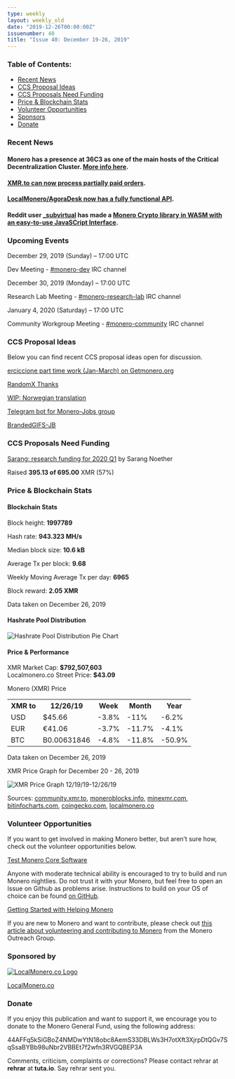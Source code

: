 ```yaml
---
type: weekly
layout: weekly_old
date: "2019-12-26T00:00:00Z"
issuenumber: 40
title: "Issue 40: December 19-26, 2019"
---
```


<h3>Table of Contents:</h3>
<ul class="contents">
    <li><a href="#news">Recent News</a></li>
    <li><a href="#ideas">CCS Proposal Ideas</a></li>
    <li><a href="#proposals">CCS Proposals Need Funding</a></li>
    <li><a href="#stats">Price & Blockchain Stats</a></li>
    <li><a href="#volunteer">Volunteer Opportunities</a></li>
    <li><a href="#sponsor">Sponsors</a></li>
    <li><a href="#donate">Donate</a></li>
</ul>

<h3 id="news">Recent News</h3>

<div class="newsbyte">
    <h4>Monero has a presence at 36C3 as one of the main hosts of the Critical Decentralization Cluster. <a href="https://www.reddit.com/r/Monero/comments/efuoxq/monero_at_the_36c3_chaos_communication_congress/" target="_blank">More info here</a>.
    </h4>
</div>

<div class="newsbyte">
    <h4><a href="https://www.reddit.com/r/Monero/comments/edcm03/xmrto_can_now_process_partially_paid_orders/" target="_blank">XMR.to can now process partially paid orders</a>.
    </h4>
</div>

<div class="newsbyte">
    <h4><a href="https://www.reddit.com/r/Monero/comments/ed8lhr/localmoneroagoradesk_now_has_a_fully_functional/" target="_blank">LocalMonero/AgoraDesk now has a fully functional API</a>.
    </h4>
</div>

<div class="newsbyte">
    <h4>Reddit user <a href="https://www.reddit.com/user/_survirtual" target="_blank">_subvirtual</a> has made a <a href="https://www.reddit.com/r/Monero/comments/eeue4g/this_might_be_useful_to_someone_here_i_compiled/" target="_blank">Monero Crypto library in WASM with an easy-to-use JavaSCript Interface</a>.
    </h4>
</div>

<h3 id="events">Upcoming Events</h3>

<div class="event">
    <p class="date" markdown="1">December 29, 2019 (Sunday) – 17:00 UTC</p>
    <p markdown="1">Dev Meeting - <a href="irc://chat.freenode.net/#monero-dev" target="_blank">#monero-dev</a> IRC channel</p>
</div>

<div class="event">
    <p class="date" markdown="1">December 30, 2019 (Monday) – 17:00 UTC</p>
    <p markdown="1">Research Lab Meeting - <a href="irc://chat.freenode.net/#monero-research-lab" target="_blank">#monero-research-lab</a> IRC channel</p>
</div>

<div class="event">
    <p class="date" markdown="1">January 4, 2020 (Saturday) – 17:00 UTC</p>
    <p markdown="1">Community Workgroup Meeting - <a href="irc://chat.freenode.net/#monero-community" target="_blank">#monero-community</a> IRC channel</p>
</div>

<h3 id="ideas">CCS Proposal Ideas</h3>

<p>Below you can find recent CCS proposal ideas open for discussion.</p>

<div class="proposal">
<p><a href="https://repo.getmonero.org/monero-project/ccs-proposals/merge_requests/111" target="_blank">erciccione part time work (Jan-March) on Getmonero.org</a></p>
</div>

<div class="proposal">
<p><a href="https://repo.getmonero.org/monero-project/ccs-proposals/merge_requests/107" target="_blank">RandomX Thanks</a></p>
</div>

<div class="proposal">
<p><a href="https://repo.getmonero.org/monero-project/ccs-proposals/merge_requests/102" target="_blank">WIP: Norwegian translation</a></p>
</div>

<div class="proposal">
<p><a href="https://repo.getmonero.org/monero-project/ccs-proposals/merge_requests/91" target="_blank">Telegram bot for Monero-Jobs group</a></p>
</div>

<div class="proposal">
<p><a href="https://repo.getmonero.org/monero-project/ccs-proposals/merge_requests/88" target="_blank">BrandedGIFS-JB</a></p>
</div>

<h3 id="proposals">CCS Proposals Need Funding</h3>

<div class="proposal">
    <p><a href="https://ccs.getmonero.org/proposals/sarang-2020-q1.html" target="_blank">Sarang: research funding for 2020 Q1</a> by Sarang Noether</p>
    <p>Raised <b>395.13 of 695.00</b> XMR (57%)</p>
</div>

<h3 id="stats">Price & Blockchain Stats</h3>

<h4 class="stat">Blockchain Stats</h4>

<div class="bcstats">
    <p>Block height: <b>1997789</b></p>
    <p>Hash rate: <b>943.323 MH/s</b></p>
    <p>Median block size: <b>10.6 kB</b></p>
    <p>Average Tx per block: <b>9.68</b></p>
    <p>Weekly Moving Average Tx per day: <b>6965</b></p>
    <p>Block reward: <b>2.05 XMR</b></p>
</div>
<p class="note">Data taken on December 26, 2019</p>

<h4 class="stat">Hashrate Pool Distribution</h4>
<p><img src="/img/hashrate-pool-distribution-1226.png" alt="Hashrate Pool Distribution Pie Chart"/></p>

<h4 class="stat">Price & Performance</h4>

<div class="price-intro">XMR Market Cap: <b>$792,507,603</b><br>Localmonero.co Street Price: <b>$43.09</b></div>

<p class="table-title">Monero (XMR) Price</p>
<table class="price-table">
  <tr class="row1">
    <th>XMR to</th>
    <th>12/26/19</th>
    <th>Week</th>
    <th>Month</th>
    <th>Year</th>
  </tr>
  <tr>
    <td data-th="XMR to">USD</td>
    <td data-th="12/26/19">$45.66</td>
    <td data-th="Week" class="red">-3.8%</td>
    <td data-th="Month" class="red">-11%</td>
    <td data-th="Year" class="red">-6.2%</td>
  </tr>
  <tr class="row3">
    <td data-th="XMR to">EUR</td>
    <td data-th="12/26/19">€41.06</td>
    <td data-th="Week" class="red">-3.7%</td>
    <td data-th="Month" class="red">-11.7%</td>
    <td data-th="Year" class="red">-4.1%</td>
  </tr>
  <tr>
    <td data-th="XMR to">BTC</td>
    <td data-th="12/26/19">B0.00631846</td>
    <td data-th="Week" class="red">-4.8%</td>
    <td data-th="Month" class="red">-11.8%</td>
    <td data-th="Year" class="red">-50.9%</td>
  </tr>
</table>
<p class="note">Data taken on December 26, 2019</p>

<p class="table-title">XMR Price Graph for December 20 - 26, 2019</p>

![XMR Price Graph 12/19/19-12/26/19](/img/weekly-chart-1226.png "XMR Price Graph 12/19/19-12/26/19") 

Sources: <a href="https://community.xmr.to/explorer/mainnet/" target="_blank">community.xmr.to</a>, <a href="https://moneroblocks.info/stats/transaction-stats" target="_blank">moneroblocks.info</a>, <a href="https://minexmr.com/pools.html" target="_blank">minexmr.com</a>, <a href="https://bitinfocharts.com/monero/" target="_blank">bitinfocharts.com</a>, <a href="https://www.coingecko.com/" target="_blank">coingecko.com</a>, <a href="https://localmonero.co/" target="_blank">localmonero.co</a>

<h3 id="volunteer">Volunteer Opportunities</h3>

<p>If you want to get involved in making Monero better, but aren’t sure how, check out the volunteer opportunities below.</p>

<div class="newsbyte">
    <p class="date"><a href="https://github.com/monero-project/monero" target="_blank">Test Monero Core Software</a></p>
    <p>Anyone with moderate technical ability is encouraged to try to build and run Monero nightlies. Do not trust it with your Monero, but feel free to open an Issue on Github as problems arise. Instructions to build on your OS of choice can be found <a href="https://github.com/monero-project/monero#compiling-monero-from-source" target="_blank">on GitHub</a>. </p>
</div>

<div class="newsbyte">
    <p class="date"><a href="https://github.com/monero-project/monero" target="_blank">Getting Started with Helping Monero</a></p>
    <p>If you are new to Monero and want to contribute, please check out <a href="https://www.monerooutreach.org/stories/getting-started-helping-monero.php" target="_blank">this article about volunteering and contributing to Monero</a> from the Monero Outreach Group. </p>
</div>

<h3 id="sponsor">Sponsored by</h3>

<p><a href="https://localmonero.co/" target="_blank"><img src="/img/localmonero-logo.png" alt="LocalMonero.co Logo" class="localmonero"></a></p>

<p class="text-center"><a href="https://localmonero.co/" target="_blank">LocalMonero.co</a></p>

<h3 id="donate">Donate</h3>

<p markdown="1">If you enjoy this publication and want to support it, we encourage you to donate to the Monero General Fund, using the following address:</p>

<p class="address" markdown="1">44AFFq5kSiGBoZ4NMDwYtN18obc8AemS33DBLWs3H7otXft3XjrpDtQGv7SqSsaBYBb98uNbr2VBBEt7f2wfn3RVGQBEP3A</p>

<!--p><a href="monero:44AFFq5kSiGBoZ4NMDwYtN18obc8AemS33DBLWs3H7otXft3XjrpDtQGv7SqSsaBYBb98uNbr2VBBEt7f2wfn3RVGQBEP3A" class="qr"><img src="/img/donate-monero.png"></a></p-->

Comments, criticism, complaints or corrections? Please contact rehrar at **rehrar** at **tuta.io**. Say rehrar sent you.
